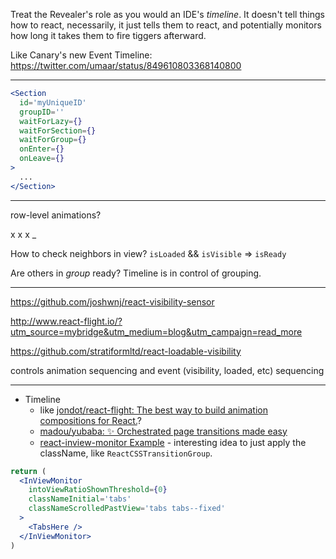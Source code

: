 Treat the Revealer's role as you would an IDE's _timeline_. It doesn't tell things how to react, necessarily, it just tells them to react, and potentially monitors how long it takes them to fire tiggers afterward.

Like Canary's new Event Timeline: https://twitter.com/umaar/status/849610803368140800

---

```jsx
<Section
  id='myUniqueID'
  groupID=''
  waitForLazy={}
  waitForSection={}
  waitForGroup={}
  onEnter={}
  onLeave={}
>
  ...
</Section>
```

---

row-level animations?

x x x _

How to check neighbors in view? `isLoaded` && `isVisible` => `isReady`

Are others in *group* ready? Timeline is in control of grouping.

---

https://github.com/joshwnj/react-visibility-sensor

http://www.react-flight.io/?utm_source=mybridge&utm_medium=blog&utm_campaign=read_more

https://github.com/stratiformltd/react-loadable-visibility

controls animation sequencing and event (visibility, loaded, etc) sequencing

---

- Timeline
  - like [jondot/react-flight: The best way to build animation compositions for React.](https://github.com/jondot/react-flight)?
  - [madou/yubaba: ✨ Orchestrated page transitions made easy](https://github.com/madou/yubaba)
  - [react\-inview\-monitor Example](https://snipsco.github.io/react-inview-monitor/) - interesting idea to just apply the className, like `ReactCSSTransitionGroup`.
```jsx
return (
  <InViewMonitor
    intoViewRatioShownThreshold={0}
    classNameInitial='tabs'
    classNameScrolledPastView='tabs tabs--fixed'
  >
    <TabsHere />
  </InViewMonitor>
)
```